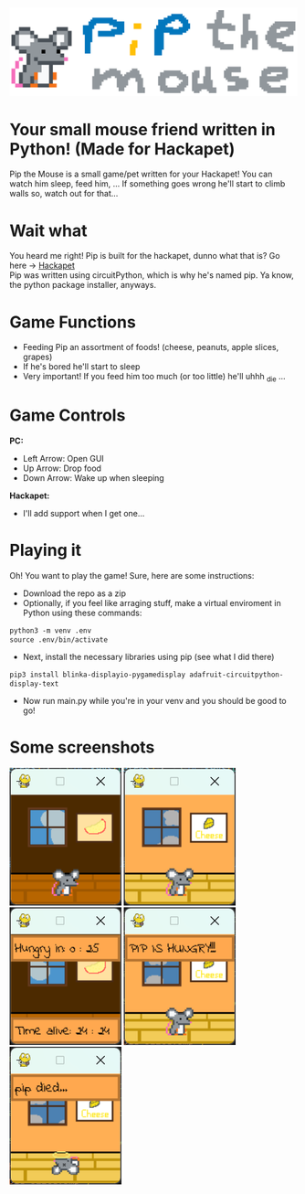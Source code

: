 ![logo](https://raw.githubusercontent.com/j4y-boi/pip-the-mouse/refs/heads/main/readme-assets/logov2Trimmed.png)
#  Your small mouse friend written in Python! (Made for Hackapet) 
Pip the Mouse is a small game/pet written for your Hackapet! You can watch him sleep, feed him, ... If something goes wrong he'll start to climb walls so, watch out for that...  

# Wait what
You heard me right! Pip is built for the hackapet, dunno what that is? Go here -> [Hackapet](https://hackapet.hackclub.dev/)  
Pip was written using circuitPython, which is why he's named pip. Ya know, the python package installer, anyways.  

# Game Functions
- Feeding Pip an assortment of foods! (cheese, peanuts, apple slices, grapes)
- If he's bored he'll start to sleep
- Very important! If you feed him too much (or too little) he'll uhhh <sub>die</sub> ...

# Game Controls
**PC:**
 - Left Arrow: Open GUI
 - Up Arrow: Drop food
 - Down Arrow: Wake up when sleeping
  
**Hackapet:**
- I'll add support when I get one...

# Playing it
Oh! You want to play the game! Sure, here are some instructions:
- Download the repo as a zip
- Optionally, if you feel like arraging stuff, make a virtual enviroment in Python using these commands:
```
python3 -m venv .env
source .env/bin/activate
```
- Next, install the necessary libraries using pip (see what I did there)
```
pip3 install blinka-displayio-pygamedisplay adafruit-circuitpython-display-text
```
- Now run main.py while you're in your venv and you should be good to go!

# Some screenshots
![a screenshot from one type of room (dark walls)](https://raw.githubusercontent.com/j4y-boi/pip-the-mouse/refs/heads/main/readme-assets/screenshots/screenshot1.png)
![a screenshot from one type of room (light walls)](https://raw.githubusercontent.com/j4y-boi/pip-the-mouse/refs/heads/main/readme-assets/screenshots/screenshot2.png)
![a screenshot of the in-game UI](https://raw.githubusercontent.com/j4y-boi/pip-the-mouse/refs/heads/main/readme-assets/screenshots/screenshot3.png)
![a screenshot of when Pip is hungry](https://raw.githubusercontent.com/j4y-boi/pip-the-mouse/refs/heads/main/readme-assets/screenshots/screenshot4.png)
![a screenshot of Pip if he isn't fed/fed too much](https://raw.githubusercontent.com/j4y-boi/pip-the-mouse/refs/heads/main/readme-assets/screenshots/screenshot5.png)
